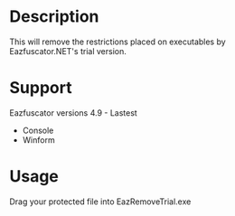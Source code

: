# Description
This will remove the restrictions placed on executables by Eazfuscator.NET's trial version.

# Support
Eazfuscator versions 4.9 - Lastest

- Console
- Winform

# Usage
Drag your protected file into EazRemoveTrial.exe
